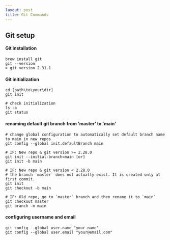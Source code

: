```yaml
---
layout: post
title: Git Commands
---
```

## Git setup
#### Git installation
```console
brew install git
git --version
> git version 2.31.1
```
#### Git initialization
```console
cd [path\to\your\dir]
git init

# check initialization
ls -a
git status
```
#### renaming default git branch from 'master' to 'main'
```console
# change global configuration to automatically set default branch name to main in new repos 
git config --global init.defaultBranch main

# IF: New repo & git version >= 2.28.0
git init --initial-branch=main [or]
git init -b main

# IF: New repo & git version < 2.28.0
# the branch `master` does not actually exist. It is created only at first commit.
git init
git checkout -b main

# IF: Old repo, go to `master` branch and then rename it to `main`
git checkout master
git branch -m main
```
#### configuring username and email
```console
git config --global user.name "your name"
git config --global user.email "your@email.com"
```
#### 
